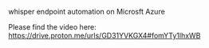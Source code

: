 whisper endpoint automation on Microsft Azure

Please find the video here: https://drive.proton.me/urls/GD31YVKGX4#fomYTy1lhxWB
